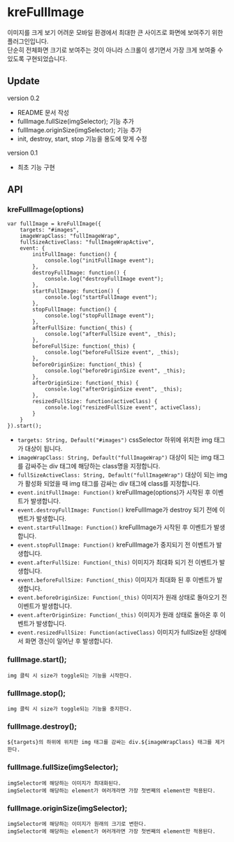 # kreFullImage
이미지를 크게 보기 어려운 모바일 환경에서 최대한 큰 사이즈로 화면에 보여주기 위한 플러그인입니다.   
단순히 전체화면 크기로 보여주는 것이 아니라 스크롤이 생기면서 가장 크게 보여줄 수 있도록 구현되었습니다.

## Update
version 0.2
* README 문서 작성
* fullImage.fullSize(imgSelector); 기능 추가
* fullImage.originSize(imgSelector); 기능 추가
* init, destroy, start, stop 기능을 용도에 맞게 수정

version 0.1
* 최초 기능 구현

## API
### kreFullImage(options)

```
var fullImage = kreFullImage({
	targets: "#images",
	imageWrapClass: "fullImageWrap",
	fullSizeActiveClass: "fullImageWrapActive",
	event: {
		initFullImage: function() {
			console.log("initFullImage event");
		},
		destroyFullImage: function() {
			console.log("destroyFullImage event");
		},
		startFullImage: function() {
			console.log("startFullImage event");
		},
		stopFullImage: function() {
			console.log("stopFullImage event");
		},
		afterFullSize: function(_this) {
			console.log("afterFullSize event", _this);
		},
		beforeFullSize: function(_this) {
			console.log("beforeFullSize event", _this);
		},
		beforeOriginSize: function(_this) {
			console.log("beforeOriginSize event", _this);
		},
		afterOriginSize: function(_this) {
			console.log("afterOriginSize event", _this);
		},
		resizedFullSize: function(activeClass) {
			console.log("resizedFullSize event", activeClass);
		}
	}
}).start();
```

* ```targets: String, Default("#images")```  cssSelector 하위에 위치한 img 태그가 대상이 됩니다.
* ```imageWrapClass: String, Default("fullImageWrap")``` 대상이 되는 img 태그를 감싸주는 div 태그에 해당하는 class명을 지정합니다.
* ```fullSizeActiveClass: String, Default("fullImageWrap")``` 대상이 되는 img가 활성화 되었을 때 img 태그를 감싸는 div 태그에 class를 지정합니다.
* ```event.initFullImage: Function()``` kreFullImage(options)가 시작된 후 이벤트가 발생합니다.
* ```event.destroyFullImage: Function()``` kreFullImage가 destroy 되기 전에 이벤트가 발생합니다.
* ```event.startFullImage: Function()``` kreFullImage가 시작된 후 이벤트가 발생합니다.
* ```event.stopFullImage: Function()``` kreFullImage가 중지되기 전 이벤트가 발생합니다.
* ```event.afterFullSize: Function(_this)``` 이미지가 최대화 되기 전 이벤트가 발생합니다.
* ```event.beforeFullSize: Function(_this)``` 이미지가 최대화 된 후 이벤트가 발생합니다.
* ```event.beforeOriginSize: Function(_this)``` 이미지가 원래 상태로 돌아오기 전 이벤트가 발생합니다.
* ```event.afterOriginSize: Function(_this)``` 이미지가 원래 상태로 돌아온 후 이벤트가 발생합니다.
* ```event.resizedFullSize: Function(activeClass)``` 이미지가 fullSize된 상태에서 화면 갱신이 일어난 후 발생합니다.

### fullImage.start();
```
img 클릭 시 size가 toggle되는 기능을 시작한다.
```
### fullImage.stop();
```
img 클릭 시 size가 toggle되는 기능을 중지한다.
```
### fullImage.destroy();
```
${targets}의 하위에 위치한 img 태그를 감싸는 div.${imageWrapClass} 태그를 제거한다.
```
### fullImage.fullSize(imgSelector);
```
imgSelector에 해당하는 이미지가 최대화된다.
imgSelector에 해당하는 element가 여러개라면 가장 첫번째의 element만 적용된다.
```
### fullImage.originSize(imgSelector);
```
imgSelector에 해당하는 이미지가 원래의 크기로 변한다.
imgSelector에 해당하는 element가 여러개라면 가장 첫번째의 element만 적용된다.
```
